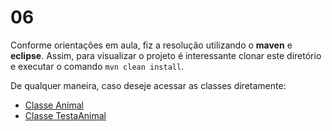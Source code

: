 # 06

Conforme orientações em aula, fiz a resolução utilizando o **maven** e **eclipse**. Assim, para visualizar o projeto é interessante clonar este diretório e executar o comando `mvn clean install`.

De qualquer maneira, caso deseje acessar as classes diretamente:

- [Classe Animal](https://github.com/lucabenetti/poo-2020-01/blob/master/pratica/10/src/main/java/exercicio10/pratica10/Animal.java)
- [Classe TestaAnimal](https://github.com/lucabenetti/poo-2020-01/blob/master/pratica/10/src/main/java/exercicio10/pratica10/TestaAnimal.java)
